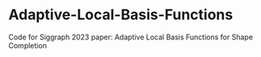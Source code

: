 # Adaptive-Local-Basis-Functions
Code for Siggraph 2023 paper: Adaptive Local Basis Functions for Shape Completion
